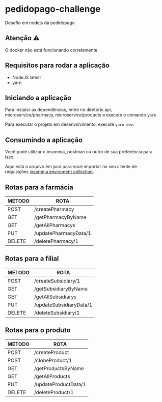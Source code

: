 # pedidopago-challenge
Desafio em nodejs da pedidopago

## Atenção :warning:
O docker não está funcionando corretamente.

## Requisitos para rodar a aplicação
 - NodeJS latest
 - yarn
 
 ## Iniciando a aplicação
 Para instalar as dependências, entre no diretório api, microservice/pharmacy, microservice/products e execute o comando `yarn`.
 
 Para executar o projeto em desenvolvimento, execute `yarn dev`.
 
 ## Consumindo a aplicação
 Você pode utilizar o insomnia, postman ou outro de sua preferência para isso.
 
 Aqui está o arquivo em json para você importar no seu cliente de requisições [insomnia enviroment collection](.github/).
 
 ## Rotas para a farmácia
 
 | MÉTODO  | ROTA |
| ------------- | ------------- |
| POST  | /createPharmacy  |
| GET  | /getPharmacyByName  |
| GET  | /getAllPharmacys  |
| PUT  | /updatePharmacyData/1  |
| DELETE  | /deletePharmacy/1  |

 ## Rotas para a filial
 
 | MÉTODO  | ROTA |
| ------------- | ------------- |
| POST  | /createSubsidiary/1  |
| GET  | /getSubsidiaryByName  |
| GET  | /getAllSubsidiarys  |
| PUT  | /updateSubsidiaryData/1  |
| DELETE  | /deleteSubsidiary/1  |

 ## Rotas para o produto
 
 | MÉTODO  | ROTA |
| ------------- | ------------- |
| POST  | /createProduct  |
| POST  | /cloneProduct/1  |
| GET  | /getProductsByName  |
| GET  | /getAllProducts  |
| PUT  | /updateProductData/1  |
| DELETE  | /deleteProduct/1  |
